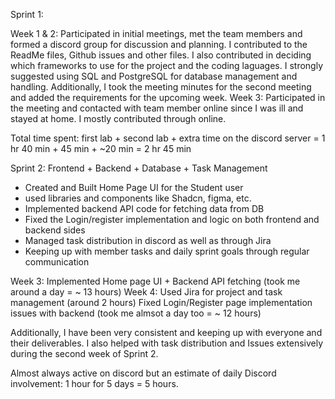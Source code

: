 Sprint 1: 

Week 1 & 2: Participated in initial meetings, met the team members and formed a discord group for discussion and planning. I contributed
to the ReadMe files, Github issues and other files. I also contributed in deciding which frameworks to use for the project and the coding laguages.
I strongly suggested using SQL and PostgreSQL for database management and handling. Additionally, I took the meeting minutes for the
second meeting and added the requirements for the upcoming week. Week 3: Participated in the meeting and contacted with team member 
online since I was ill and stayed at home. I mostly contributed through online. 

Total time spent: first lab + second lab + extra time on the discord server = 1 hr 40 min + 45 min + ~20 min = 2 hr 45 min

Sprint 2: Frontend + Backend + Database + Task Management
- Created and Built Home Page UI for the Student user
- used libraries and components like Shadcn, figma, etc.
- Implemented backend API code for fetching data from DB
- Fixed the Login/register implementation and logic on both frontend and backend sides
- Managed task distribution in discord as well as through Jira
- Keeping up with member tasks and daily sprint goals through regular communication

Week 3: Implemented Home page UI + Backend API fetching (took me around a day = ~ 13 hours)
Week 4: Used Jira for project and task management (around 2 hours)
        Fixed Login/Register page implementation issues with backend (took me almsot a day too = ~ 12 hours)

Additionally, I have been very consistent and keeping up with everyone and their deliverables. I also helped with task distribution and Issues extensively during the second week of Sprint 2. 

Almost always active on discord but an estimate of daily Discord involvement: 1 hour for 5 days = 5 hours.
